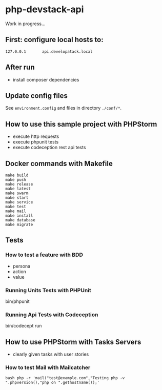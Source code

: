 # php-devstack-api

Work in progress...

## First: configure local hosts to:
```
127.0.0.1       api.developatack.local
```


## After run
- install composer dependencies

## Update config files
See ``environment.config`` and files in directory ``./conf/*``.

## How to use this sample project with PHPStorm
- execute http requests
- execute phpunit tests
- execute codeception rest api tests

## Docker commands with Makefile

```
make build
make push
make release
make latest
make swarm
make start
make service
make test
make mail
make install
make database
make migrate
```

## Tests

### How to test a feature with BDD
- persona
- action
- value

### Running Units Tests with PHPUnit
bin/phpunit

### Running Api Tests with Codeception
bin/codecept run

## How to use PHPStorm with Tasks Servers
- clearly given tasks with user stories

### How to test Mail with Mailcatcher
``bash
php -r 'mail("test@example.com","Testing php -v ".phpversion(),"php on ".gethostname());'
``
